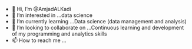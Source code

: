 - 👋 Hi, I’m @AmjadALKadi
- 👀 I’m interested in ...data science
- 🌱 I’m currently learning ...Data science (data management and analysis)
- 💞️ I’m looking to collaborate on ...Continuous learning and development of my programming and analytics skills
- 📫 How to reach me ...

<!---
AmjadALKadi/AmjadALKadi is a ✨ special ✨ repository because its `README.md` (this file) appears on your GitHub profile.
You can click the Preview link to take a look at your changes.
--->

